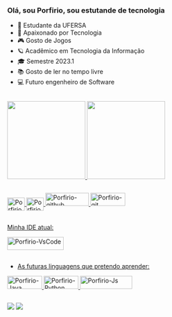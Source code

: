 ### Olá, sou Porfirio, sou estutande de tecnologia

- 🔭 Estudante da UFERSA
- 🌱 Apaixonado por Tecnologia
- 🎮 Gosto de Jogos
- 🪐 Acadêmico em Tecnologia da Informação
- 🎓 Semestre 2023.1
- 📚 Gosto de ler no tempo livre
- 💻 Futuro engenheiro de Software

 ##

<div>
<a href="https://beacons.ai/Porfirio24">
  <img height="180em" src="https://github-readme-stats.vercel.app/api?username=Porfirio24&show_icons=true&theme=dark&include_all_commits=true&count_private=true"/>                                         
  <img height="180em" src="https://github-readme-stats.vercel.app/api/top-langs/?username=Porfirio24&layout=compact&langs=16&theme=dark"/>
<div>

##
<img align="center" alt="Porfirio-HTML" height="30" width="40" src="https://icongr.am/devicon/html5-original.svg?size=148&color=currentColor">          
<img align="center" alt="Porfirio-c" height="30" width="40" src="https://icongr.am/devicon/c-original.svg?size=148&color=currentColor">          
<img aling="center" alt="Porfirio-github" height="30" width="100" src="https://img.shields.io/badge/GitHub-100000?style=for-the-badge&logo=github&logoColor=white">
<img aling="center" alt="Porfirio-git" height="30" width="80" src="https://img.shields.io/badge/git-%23F05033.svg?style=for-the-badge&logo=git&logoColor=white">
 </div>

##

 Minha IDE atual: 
  
   <img aling="center" alt="Porfirio-VsCode" height="30" width="130" src="https://img.shields.io/badge/Visual_Studio-5C2D91?style=for-the-badge&logo=visual%20studio&logoColor=white">
  
 ##

- As futuras linguagens que pretendo aprender:

<img aling="center" alt="Porfirio-Java" height="30" width="80" src="https://img.shields.io/badge/Java-ED8B00?style=for-the-badge&logo=openjdk&logoColor=white"> <img aling="center" alt="Porfirio-Python" height="30" width="80" src="https://img.shields.io/badge/Python-14354C?style=for-the-badge&logo=python&logoColor=white"> <img aling="center" alt="Porfirio-Js" height="30" width="120" src="https://img.shields.io/badge/JavaScript-323330?style=for-the-badge&logo=javascript&logoColor=F7DF1E">

##

<div>
  <a href="https:https://instagram.com/porfirioneto39?igshid=NzZlODBkYWE4Ng==" target="_blank"><img src="https://img.shields.io/badge/Instagram-E4405F?style=for-the-badge&logo=instagram&logoColor=white" target="_blank"></a>
  <a href = "mailto:netinholeite2607@gmail.com"><img src="https://img.shields.io/badge/Gmail-D14836?style=for-the-badge&logo=gmail&logoColor=white" alvo ="_blank"></a>
  
</div>
